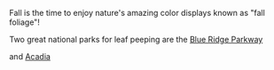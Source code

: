 Fall is the time to enjoy nature's amazing color displays known as "fall foliage"!

Two great national parks for leaf peeping are 
the [Blue Ridge Parkway](http://www.nps.gov/blri/index.htm) 

and [Acadia](http://www.nps.gov/acad/index.htm)